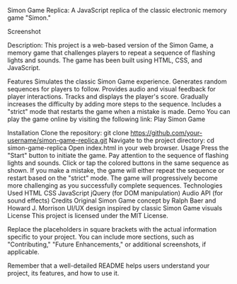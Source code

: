 Simon Game Replica:
A JavaScript replica of the classic electronic memory game "Simon."

Screenshot

Description:
This project is a web-based version of the Simon Game, a memory game that challenges players to repeat a sequence of flashing lights and sounds. The game has been built using HTML, CSS, and JavaScript.

Features
Simulates the classic Simon Game experience.
Generates random sequences for players to follow.
Provides audio and visual feedback for player interactions.
Tracks and displays the player's score.
Gradually increases the difficulty by adding more steps to the sequence.
Includes a "strict" mode that restarts the game when a mistake is made.
Demo
You can play the game online by visiting the following link: Play Simon Game

Installation
Clone the repository: git clone https://github.com/your-username/simon-game-replica.git
Navigate to the project directory: cd simon-game-replica
Open index.html in your web browser.
Usage
Press the "Start" button to initiate the game.
Pay attention to the sequence of flashing lights and sounds.
Click or tap the colored buttons in the same sequence as shown.
If you make a mistake, the game will either repeat the sequence or restart based on the "strict" mode.
The game will progressively become more challenging as you successfully complete sequences.
Technologies Used
HTML
CSS
JavaScript
jQuery (for DOM manipulation)
Audio API (for sound effects)
Credits
Original Simon Game concept by Ralph Baer and Howard J. Morrison
UI/UX design inspired by classic Simon Game visuals
License
This project is licensed under the MIT License.

Replace the placeholders in square brackets with the actual information specific to your project. You can include more sections, such as "Contributing," "Future Enhancements," or additional screenshots, if applicable.

Remember that a well-detailed README helps users understand your project, its features, and how to use it.
